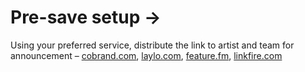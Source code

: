 # Pre-save setup →

Using your preferred service, distribute the link to artist and team for announcement – [cobrand.com](http://cobrand.com), [laylo.com](http://laylo.com), [feature.fm](https://feature.fm/), [linkfire.com](http://linkfire.com)